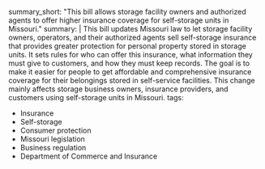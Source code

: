 summary_short: "This bill allows storage facility owners and authorized agents to offer higher insurance coverage for self-storage units in Missouri."
summary: |
  This bill updates Missouri law to let storage facility owners, operators, and their authorized agents sell self-storage insurance that provides greater protection for personal property stored in storage units. It sets rules for who can offer this insurance, what information they must give to customers, and how they must keep records. The goal is to make it easier for people to get affordable and comprehensive insurance coverage for their belongings stored in self-service facilities. This change mainly affects storage business owners, insurance providers, and customers using self-storage units in Missouri.
tags:
  - Insurance
  - Self-storage
  - Consumer protection
  - Missouri legislation
  - Business regulation
  - Department of Commerce and Insurance
